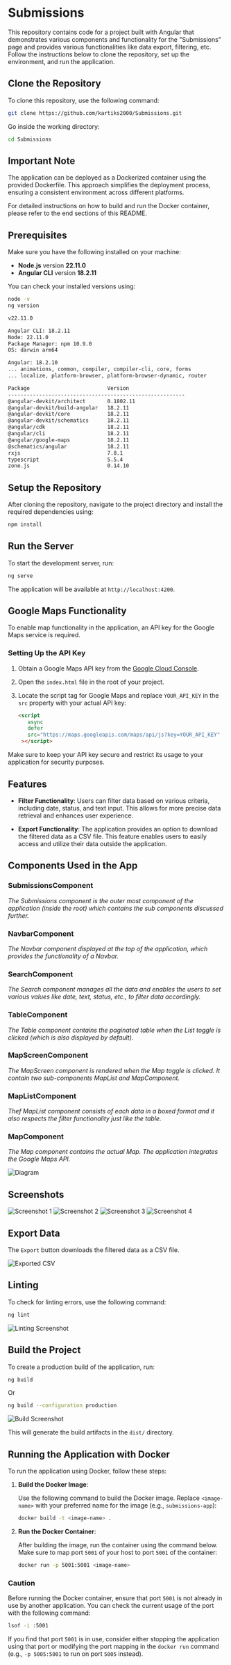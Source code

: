 
# Submissions

This repository contains code for a project built with Angular that demonstrates various components and functionality for the "Submissions" page and provides various functionalities like data export, filtering, etc. Follow the instructions below to clone the repository, set up the environment, and run the application.

## Clone the Repository

To clone this repository, use the following command:

```bash
git clone https://github.com/kartiks2000/Submissions.git
```

Go inside the working directory:

```bash
cd Submissions
```

## Important Note

The application can be deployed as a Dockerized container using the provided Dockerfile. This approach simplifies the deployment process, ensuring a consistent environment across different platforms.

For detailed instructions on how to build and run the Docker container, please refer to the end sections of this README.


## Prerequisites

Make sure you have the following installed on your machine:

- **Node.js** version **22.11.0**
- **Angular CLI** version **18.2.11**

You can check your installed versions using:

```bash
node -v
ng version
```

```bash
v22.11.0
```

```bash
Angular CLI: 18.2.11
Node: 22.11.0
Package Manager: npm 10.9.0
OS: darwin arm64

Angular: 18.2.10
... animations, common, compiler, compiler-cli, core, forms
... localize, platform-browser, platform-browser-dynamic, router

Package                         Version
---------------------------------------------------------
@angular-devkit/architect       0.1802.11
@angular-devkit/build-angular   18.2.11
@angular-devkit/core            18.2.11
@angular-devkit/schematics      18.2.11
@angular/cdk                    18.2.11
@angular/cli                    18.2.11
@angular/google-maps            18.2.11
@schematics/angular             18.2.11
rxjs                            7.8.1
typescript                      5.5.4
zone.js                         0.14.10
```

## Setup the Repository

After cloning the repository, navigate to the project directory and install the required dependencies using:

```bash
npm install
```

## Run the Server

To start the development server, run:

```bash
ng serve
```

The application will be available at `http://localhost:4200`.

## Google Maps Functionality

To enable map functionality in the application, an API key for the Google Maps service is required.

### Setting Up the API Key

1. Obtain a Google Maps API key from the [Google Cloud Console](https://console.cloud.google.com/).
2. Open the `index.html` file in the root of your project.
3. Locate the script tag for Google Maps and replace `YOUR_API_KEY` in the `src` property with your actual API key:

   ```html
   <script
      async
      defer
      src="https://maps.googleapis.com/maps/api/js?key=YOUR_API_KEY"
    ></script>
   ```

Make sure to keep your API key secure and restrict its usage to your application for security purposes.

## Features

- **Filter Functionality**: Users can filter data based on various criteria, including date, status, and text input. This allows for more precise data retrieval and enhances user experience.

- **Export Functionality**: The application provides an option to download the filtered data as a CSV file. This feature enables users to easily access and utilize their data outside the application.

## Components Used in the App

### SubmissionsComponent
*The Submissions component is the outer most component of the application (inside the root) which contains the sub components discussed further.*

### NavbarComponent
*The Navbar component displayed at the top of the application, which provides the functionality of a Navbar.*

### SearchComponent
*The Search component manages all the data and enables the users to set various values like date, text, status, etc., to filter data accordingly.*

### TableComponent
*The Table component contains the paginated table when the List toggle is clicked (which is also displayed by default).*

### MapScreenComponent
*The MapScreen component is rendered when the Map toggle is clicked. It contain two sub-components MapList and MapComponent.*

### MapListComponent
*Thef MapList component consists of each data in a boxed format and it also respects the filter functionality just like the table.*

### MapComponent
*The Map component contains the actual Map. The application integrates the Google Maps API.*

![Diagram](/repo_assets/Submissions_components_architecture.drawio.png)

## Screenshots

![Screenshot 1](/repo_assets/ss_1.png)
![Screenshot 2](/repo_assets/ss_2.png)
![Screenshot 3](/repo_assets/ss_3.png)
![Screenshot 4](/repo_assets/ss_4.png)

## Export Data

The `Export` button downloads the filtered data as a CSV file.

![Exported CSV](/repo_assets/ss_5.png)

## Linting

To check for linting errors, use the following command:

```bash
ng lint
```

![Linting Screenshot](/repo_assets/ss_6.png)

## Build the Project

To create a production build of the application, run:

```bash
ng build
```

Or

```bash
ng build --configuration production
```

![Build Screenshot](/repo_assets/ss_7.png)

This will generate the build artifacts in the `dist/` directory.



## Running the Application with Docker

To run the application using Docker, follow these steps:

1. **Build the Docker Image**: 

   Use the following command to build the Docker image. Replace `<image-name>` with your preferred name for the image (e.g., `submissions-app`):

   ```bash
   docker build -t <image-name> .
   ```

2. **Run the Docker Container**: 

   After building the image, run the container using the command below. Make sure to map port `5001` of your host to port `5001` of the container:

   ```bash
   docker run -p 5001:5001 <image-name>
   ```

### Caution

Before running the Docker container, ensure that port `5001` is not already in use by another application. You can check the current usage of the port with the following command:

```bash
lsof -i :5001
```

If you find that port `5001` is in use, consider either stopping the application using that port or modifying the port mapping in the `docker run` command (e.g., `-p 5005:5001` to run on port `5005` instead).
